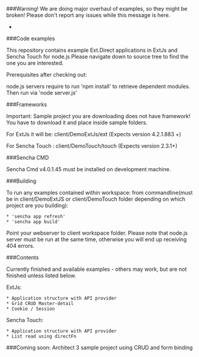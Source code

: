 ###Warning!
We are doing major overhaul of examples, so they might be broken!
Please don't report any issues while this message is here.

-

###Code examples


This repository contains example Ext.Direct applications in ExtJs and Sencha Touch for node.js
Please navigate down to source tree to find the one you are interested.

Prerequisites after checking out:

node.js servers require to run 'npm install' to retrieve dependent modules. Then run via 'node server.js'

###Frameworks


Important: Sample project you are downloading does not have framework!
You have to download it and place inside sample folders.

For ExtJs it will be:  client/DemoExtJs/ext (Expects version 4.2.1.883 +)

For Sencha Touch :  client/DemoTouch/touch (Expects version 2.3.1+)

###Sencha CMD


Sencha Cmd v4.0.1.45 must be installed on development machine.

###Building

To run any examples contained within workspace:
from commandline(must be in client/DemoExtJS or client/DemoTouch folder depending on which project are you building):

    * 'sencha app refresh'
    * 'sencha app build'

Point your webserver to client workspace folder.
Please note that node.js server must be run at the same time, otherwise you will end up receiving 404 errors.

###Contents


Currently finished and available examples - others may work, but are not finished unless listed below.

ExtJs:

    * Application structure with API provider
    * Grid CRUD Master-detail
    * Cookie / Session

Sencha Touch:

    * Application structure with API provider
    * List read using directFn

###Coming soon: Architect 3 sample project using CRUD and form binding